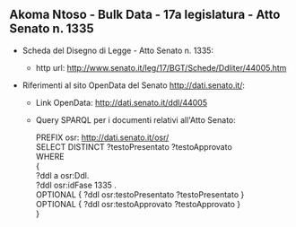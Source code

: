 ## Akoma Ntoso - Bulk Data - 17a legislatura - Atto Senato n. 1335 ##

* Scheda del Disegno di Legge - Atto Senato n. 1335:
	* http url: http://www.senato.it/leg/17/BGT/Schede/Ddliter/44005.htm

* Riferimenti al sito OpenData del Senato http://dati.senato.it/:
	* Link OpenData: http://dati.senato.it/ddl/44005
	* Query SPARQL per i documenti relativi all'Atto Senato:

        PREFIX osr: <http://dati.senato.it/osr/>  
		SELECT DISTINCT ?testoPresentato ?testoApprovato  
		WHERE  
		{  
		    ?ddl a osr:Ddl.  
		    ?ddl osr:idFase 1335 .  
		    OPTIONAL { ?ddl osr:testoPresentato ?testoPresentato }  
		    OPTIONAL { ?ddl osr:testoApprovato ?testoApprovato }  
		}
		